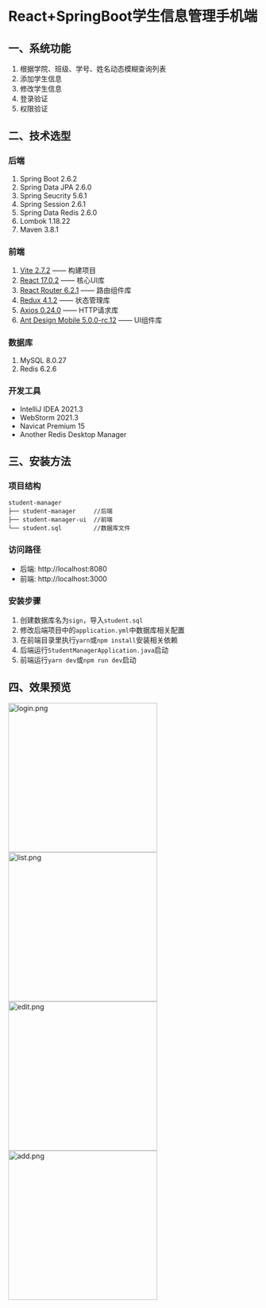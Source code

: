 # React+SpringBoot学生信息管理手机端

## 一、系统功能
1. 根据学院、班级、学号、姓名动态模糊查询列表
2. 添加学生信息
3. 修改学生信息
4. 登录验证
5. 权限验证

## 二、技术选型
### 后端
1. Spring Boot 2.6.2
2. Spring Data JPA 2.6.0
3. Spring Seucrity 5.6.1
4. Spring Session 2.6.1
5. Spring Data Redis 2.6.0
6. Lombok 1.18.22
7. Maven 3.8.1

### 前端
1. [Vite 2.7.2](https://vitejs.cn/) —— 构建项目
2. [React 17.0.2](https://react.docschina.org/) —— 核心UI库
3. [React Router 6.2.1](https://reactrouter.com/) —— 路由组件库
4. [Redux 4.1.2](http://cn.redux.js.org/) —— 状态管理库
5. [Axios 0.24.0](http://www.axios-js.com/) —— HTTP请求库
6. [Ant Design Mobile 5.0.0-rc.12](https://mobile.ant.design/zh) —— UI组件库

### 数据库
1. MySQL 8.0.27
2. Redis 6.2.6

### 开发工具
- IntelliJ IDEA 2021.3
- WebStorm 2021.3
- Navicat Premium 15
- Another Redis Desktop Manager

## 三、安装方法
### 项目结构
```
student-manager
├── student-manager     //后端
├── student-manager-ui  //前端
└── student.sql         //数据库文件
```
### 访问路径
- 后端: http://localhost:8080
- 前端: http://localhost:3000
### 安装步骤

1. 创建数据库名为`sign`，导入`student.sql`
2. 修改后端项目中的`application.yml`中数据库相关配置
3. 在前端目录里执行`yarn`或`npm install`安装相关依赖
4. 后端运行`StudentManagerApplication.java`启动
5. 前端运行`yarn dev`或`npm run dev`启动

## 四、效果预览
<img src="https://s2.loli.net/2022/01/09/1OA7FeaYMbVRTZs.png" alt="login.png" style="width:300px;">
<img src="https://s2.loli.net/2022/01/09/8psHjLtBwuaSmO1.png" alt="list.png" style="width:300px">
<img src="https://s2.loli.net/2022/01/09/aYFXbS7RcdnT5WB.png" alt="edit.png" style="width:300px">
<img src="https://s2.loli.net/2022/01/09/Zm3MUda8x2ps9PO.png" alt="add.png" style="width:300px">  
